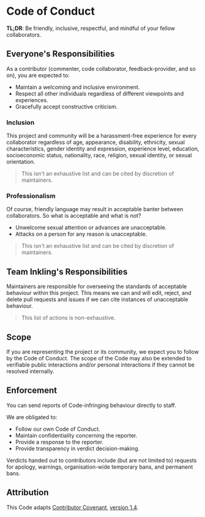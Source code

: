 # Code of Conduct

**TL;DR**: Be friendly, inclusive, respectful, and mindful of your fellow collaborators.

## Everyone's Responsibilities

As a contributor (commenter, code collaborator, feedback-provider, and so on), you are expected to:

- Maintain a welcoming and inclusive environment.
- Respect all other individuals regardless of different viewpoints and experiences.
- Gracefully accept constructive criticism.

### Inclusion

This project and community will be a harassment-free experience for every collaborator regardless of age, appearance,
disability, ethnicity, sexual characteristics, gender identity and expression, experience level, education,
socioeconomic status, nationality, race, religion, sexual identity, or sexual orientation.

> This isn't an exhaustive list and can be cited by discretion of maintainers.

### Professionalism

Of course, friendly language may result in acceptable banter between collaborators. So what is acceptable and what
is not?

- Unwelcome sexual attention or advances are unacceptable.
- Attacks on a person for any reason is unacceptable.

> This isn't an exhaustive list and can be cited by discretion of maintainers.

## Team Inkling's Responsibilities

Maintainers are responsible for overseeing the standards of acceptable behaviour within this project. This means we
can and will edit, reject, and delete pull requests and issues if we can cite instances of unacceptable behaviour.

> This list of actions is non-exhaustive.

## Scope

If you are representing the project or its community, we expect you to follow by the Code of Conduct. The scope of the
Code may also be extended to verifiable public interactions and/or personal interactions if they cannot be resolved
internally.

## Enforcement

You can send reports of Code-infringing behaviour directly to staff.

We are obligated to:

- Follow our own Code of Conduct.
- Maintain confidentiality concerning the reporter.
- Provide a response to the reporter.
- Provide transparency in verdict decision-making.

Verdicts handed out to contributors include (but are not limited to) requests for apology, warnings, organisation-wide
temporary bans, and permanent bans.

## Attribution

This Code adapts [Contributor Covenant](https://www.contributor-covenant.org/),
[version 1.4](https://www.contributor-covenant.org/version/1/4/code-of-conduct.html).
